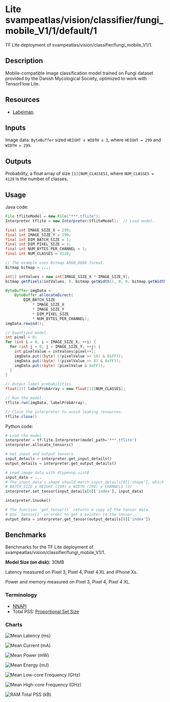 # Lite svampeatlas/vision/classifier/fungi_mobile_V1/1/default/1

TF Lite deployment of svampeatlas/vision/classifier/fungi_mobile_V1/1.

<!-- asset-path: legacy -->
<!-- parent-model: svampeatlas/vision/classifier/fungi_mobile_V1/1 -->

## Description

Mobile-compatible image classification model trained on Fungi dataset provided
by the Danish Mycological Society, optimized to work with TensorFlow Lite.

## Resources

*   [Labelmap](https://www.gstatic.com/aihub/tfhub/labelmaps/fungiv2_labelmap.csv).

## Inputs

Image data: `ByteBuffer` sized `HEIGHT x WIDTH x 3`, where `HEIGHT = 299` and
`WIDTH = 299`.

## Outputs

Probability, a float array of size `[1][NUM_CLASSES]`, where `NUM_CLASSES =
4128` is the number of classes.

## Usage

Java code:

```java
File tfliteModel = new File("***.tflite");
Interpreter tflite = new Interpreter(tfliteModel);  // Load model.

final int IMAGE_SIZE_X = 299;
final int IMAGE_SIZE_Y = 299;
final int DIM_BATCH_SIZE = 1;
final int DIM_PIXEL_SIZE = 3;
final int NUM_BYTES_PER_CHANNEL = 1;
final int NUM_CLASSES = 4128;

// The example uses Bitmap ARGB_8888 format.
Bitmap bitmap = ...;

int[] intValues = new int[IMAGE_SIZE_X * IMAGE_SIZE_Y];
bitmap.getPixels(intValues, 0, bitmap.getWidth(), 0, 0, bitmap.getWidth(), bitmap.getHeight());

ByteBuffer imgData =
    ByteBuffer.allocateDirect(
        DIM_BATCH_SIZE
            * IMAGE_SIZE_X
            * IMAGE_SIZE_Y
            * DIM_PIXEL_SIZE
            * NUM_BYTES_PER_CHANNEL);
imgData.rewind();

// Quantized model.
int pixel = 0;
for (int i = 0; i < IMAGE_SIZE_X; ++i) {
  for (int j = 0; j < IMAGE_SIZE_Y; ++j) {
    int pixelValue = intValues[pixel++];
    imgData.put((byte) ((pixelValue >> 16) & 0xFF));
    imgData.put((byte) ((pixelValue >> 8) & 0xFF));
    imgData.put((byte) (pixelValue & 0xFF));
  }
}

// Output label probabilities.
float[][] labelProbArray = new float[1][NUM_CLASSES];

// Run the model.
tflite.run(imgData, labelProbArray);

// Close the interpreter to avoid leaking resources.
tflite.close()
```

Python code:

```python
# Load the model
interpreter = tf.lite.Interpreter(model_path='***.tflite')
interpreter.allocate_tensors()

# Get input and output tensors.
input_details = interpreter.get_input_details()
output_details = interpreter.get_output_details()

# Load image data with dtype=np.uint8
input_data = ...
# The input data's shape should match input_details[0]['shape'], which is
# BATCH_SIZE x HEIGHT (299) x WIDTH (299) x CHANNELS (3)
interpreter.set_tensor(input_details[0]['index'], input_data)

interpreter.invoke()

# The function `get_tensor()` returns a copy of the tensor data.
# Use `tensor()` in order to get a pointer to the tensor.
output_data = interpreter.get_tensor(output_details[0]['index'])

```

## Benchmarks

Benchmarks for the TF Lite deployment of
svampeatlas/vision/classifier/fungi_mobile_V1/1.

**Model Size (on disk):** 30MB

Latency measured on Pixel 3, Pixel 4, Pixel 4 XL and iPhone Xs.

Power and memory measured on Pixel 3, Pixel 4, Pixel 4 XL.

### Terminology

*   [NNAPI](https://developer.android.com/ndk/guides/neuralnetworks)
*   Total PSS:
    [Proportional Set Size](https://en.wikipedia.org/wiki/Proportional_set_size)

### Charts

![Mean Latency (ms)](https://www.gstatic.com/aihub/tfhub/charts/fungi_mobile_V1/mean_latency_ms.png)

![Mean Current (mA)](https://www.gstatic.com/aihub/tfhub/charts/fungi_mobile_V1/mean_current_ma.png)

![Mean Power (mW)](https://www.gstatic.com/aihub/tfhub/charts/fungi_mobile_V1/mean_power_mw.png)

![Mean Energy (mJ)](https://www.gstatic.com/aihub/tfhub/charts/fungi_mobile_V1/mean_energy_mj.png)

![Mean Low-core Frequency (GHz)](https://www.gstatic.com/aihub/tfhub/charts/fungi_mobile_V1/mean_low_core_frequency_ghz.png)

![Mean High-core Frequency (GHz)](https://www.gstatic.com/aihub/tfhub/charts/fungi_mobile_V1/mean_high_core_frequency_ghz.png)

![RAM Total PSS (kB)](https://www.gstatic.com/aihub/tfhub/charts/fungi_mobile_V1/ram_total_pss_kb.png)
